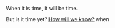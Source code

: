 When it is time, it will be time. 

But is it time yet? [How will we know?](http://www.campingdude.com/content/skit/is_it_time_yet-101.asp)
when 